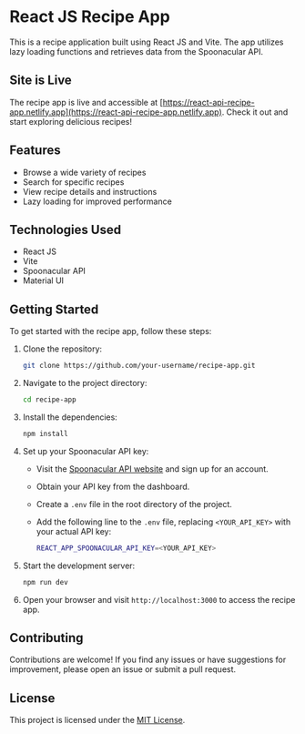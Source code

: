 
# React JS Recipe App

This is a recipe application built using React JS and Vite. The app utilizes lazy loading functions and retrieves data from the Spoonacular API.

## Site is Live

The recipe app is live and accessible at [https://react-api-recipe-app.netlify.app](https://react-api-recipe-app.netlify.app). Check it out and start exploring delicious recipes!

## Features

- Browse a wide variety of recipes
- Search for specific recipes
- View recipe details and instructions
- Lazy loading for improved performance

## Technologies Used

- React JS
- Vite
- Spoonacular API
- Material UI

## Getting Started

To get started with the recipe app, follow these steps:

1. Clone the repository:

   ```bash
   git clone https://github.com/your-username/recipe-app.git
   ```

2. Navigate to the project directory:

   ```bash
   cd recipe-app
   ```

3. Install the dependencies:

   ```bash
   npm install
   ```

4. Set up your Spoonacular API key:
   
   - Visit the [Spoonacular API website](https://spoonacular.com/food-api) and sign up for an account.
   - Obtain your API key from the dashboard.
   - Create a `.env` file in the root directory of the project.
   - Add the following line to the `.env` file, replacing `<YOUR_API_KEY>` with your actual API key:

     ```bash
     REACT_APP_SPOONACULAR_API_KEY=<YOUR_API_KEY>
     ```

5. Start the development server:

   ```bash
   npm run dev
   ```

6. Open your browser and visit `http://localhost:3000` to access the recipe app.


## Contributing

Contributions are welcome! If you find any issues or have suggestions for improvement, please open an issue or submit a pull request.

## License

This project is licensed under the [MIT License](LICENSE).
```
